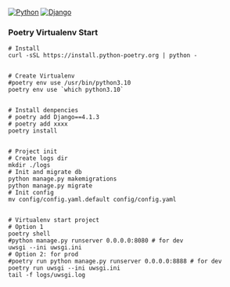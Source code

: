 [![Python](https://img.shields.io/badge/Python-3.10.9-red)](https://www.python.org/downloads/release/python-3109/)
[![Django](https://img.shields.io/badge/Django-4.1.3-blue)](https://docs.djangoproject.com/en/4.2/releases/4.1/)

### Poetry Virtualenv Start
```shell
# Install
curl -sSL https://install.python-poetry.org | python -


# Create Virtualenv
#poetry env use /usr/bin/python3.10
poetry env use `which python3.10`


# Install denpencies
# poetry add Django==4.1.3
# poetry add xxxx
poetry install


# Project init
# Create logs dir
mkdir ./logs
# Init and migrate db
python manage.py makemigrations
python manage.py migrate
# Init config
mv config/config.yaml.default config/config.yaml


# Virtualenv start project
# Option 1
poetry shell
#python manage.py runserver 0.0.0.0:8080 # for dev
uwsgi --ini uwsgi.ini
# Option 2: for prod
#poetry run python manage.py runserver 0.0.0.0:8888 # for dev
poetry run uwsgi --ini uwsgi.ini
tail -f logs/uwsgi.log
```
